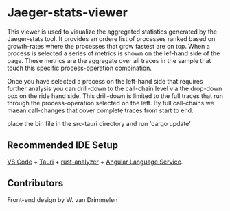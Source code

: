 # Jaeger-stats-viewer

This viewer is used to visualize the aggregated statistics generated by the Jaeger-stats tool. It provides an ordere list of processes ranked based on growth-rates where the processes that grow fastest are on top. When a process is selected a series of metrics is shown on the lef-hand side of the page. These metrics are the aggregate over all traces in the sample that touch this specific process-operation combination.

Once you have selected a process on the left-hand side that requires further analysis you can drill-down to the call-chain level via the drop-down box on the ride hand side. This drill-down is limited to the full traces that run through the process-operation selected on the left. By full call-chains we maean call-changes that cover complete traces from start to end.

place the bin file in the src-tauri directory and run 'cargo update'

## Recommended IDE Setup

[VS Code](https://code.visualstudio.com/) + [Tauri](https://marketplace.visualstudio.com/items?itemName=tauri-apps.tauri-vscode) + [rust-analyzer](https://marketplace.visualstudio.com/items?itemName=rust-lang.rust-analyzer) + [Angular Language Service](https://marketplace.visualstudio.com/items?itemName=Angular.ng-template).


## Contributors
Front-end design by W. van Drimmelen